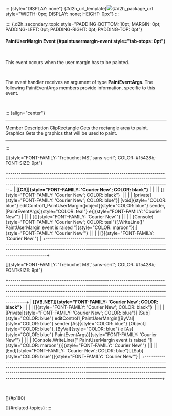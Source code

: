 ::: {style="DISPLAY: none"}
[](ms-xhelp:///?Id=d2h_url_template){#d2h_url_template}![](!package_url!){#d2h_package_url style="WIDTH: 0px; DISPLAY: none; HEIGHT: 0px"}
:::

:::: {.d2h_secondary_topic style="PADDING-BOTTOM: 10pt; MARGIN: 0pt; PADDING-LEFT: 0pt; PADDING-RIGHT: 0pt; PADDING-TOP: 0pt"}
#### PaintUserMargin Event {#paintusermargin-event style="tab-stops: 0pt"}

 

This event occurs when the user margin has to be painted.

 

The event handler receives an argument of type **PaintEventArgs**. The following PaintEventArgs members provide information, specific to this event.

 

::: {align="center"}
  --------------- -----------------------------------------------
  Member          Description
  ClipRectangle   Gets the rectangle area to paint.
  Graphics        Gets the graphics that will be used to paint.
  --------------- -----------------------------------------------
:::

[]{style="FONT-FAMILY: 'Trebuchet MS','sans-serif'; COLOR: #15428b; FONT-SIZE: 9pt"} 

+------------------------------------------------------------------------------------------------------------------------------------------------------------------------------------------------------------------------------------------+
| **[\[C#\]]{style="FONT-FAMILY: 'Courier New'; COLOR: black"}**                                                                                                                                                                           |
|                                                                                                                                                                                                                                          |
| []{style="FONT-FAMILY: 'Courier New'; COLOR: black"}                                                                                                                                                                                     |
|                                                                                                                                                                                                                                          |
| [private]{style="FONT-FAMILY: 'Courier New'; COLOR: blue"}[ [void]{style="COLOR: blue"} editControl1_PaintUserMargin([object]{style="COLOR: blue"} sender, [PaintEventArgs]{style="COLOR: teal"} e)]{style="FONT-FAMILY: 'Courier New'"} |
|                                                                                                                                                                                                                                          |
| [{]{style="FONT-FAMILY: 'Courier New'"}                                                                                                                                                                                                  |
|                                                                                                                                                                                                                                          |
| [Console]{style="FONT-FAMILY: 'Courier New'; COLOR: teal"}[.WriteLine([\" PaintUserMargin event is raised \"]{style="COLOR: maroon"});]{style="FONT-FAMILY: 'Courier New'"}                                                              |
|                                                                                                                                                                                                                                          |
| [}]{style="FONT-FAMILY: 'Courier New'"}                                                                                                                                                                                                  |
+------------------------------------------------------------------------------------------------------------------------------------------------------------------------------------------------------------------------------------------+

[]{style="FONT-FAMILY: 'Trebuchet MS','sans-serif'; COLOR: #15428b; FONT-SIZE: 9pt"} 

+--------------------------------------------------------------------------------------------------------------------------------------------------------------------------------------------------------------------------------------------------------------------------------------------------------------------------------+
| **[\[VB.NET\]]{style="FONT-FAMILY: 'Courier New'; COLOR: black"}**                                                                                                                                                                                                                                                             |
|                                                                                                                                                                                                                                                                                                                                |
| []{style="FONT-FAMILY: 'Courier New'; COLOR: black"}                                                                                                                                                                                                                                                                           |
|                                                                                                                                                                                                                                                                                                                                |
| [Private]{style="FONT-FAMILY: 'Courier New'; COLOR: blue"}[ [Sub]{style="COLOR: blue"} editControl1_PaintUserMargin([ByVal]{style="COLOR: blue"} sender [As]{style="COLOR: blue"} [Object]{style="COLOR: blue"}, [ByVal]{style="COLOR: blue"} e [As]{style="COLOR: blue"} PaintEventArgs)]{style="FONT-FAMILY: 'Courier New'"} |
|                                                                                                                                                                                                                                                                                                                                |
| [Console.WriteLine([\" PaintUserMargin event is raised \"]{style="COLOR: maroon"})]{style="FONT-FAMILY: 'Courier New'"}                                                                                                                                                                                                        |
|                                                                                                                                                                                                                                                                                                                                |
| [End]{style="FONT-FAMILY: 'Courier New'; COLOR: blue"}[ [Sub]{style="COLOR: blue"}]{style="FONT-FAMILY: 'Courier New'"}                                                                                                                                                                                                        |
+--------------------------------------------------------------------------------------------------------------------------------------------------------------------------------------------------------------------------------------------------------------------------------------------------------------------------------+

 

[]{#p180} 

[]{#related-topics}
::::
